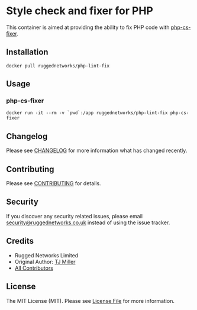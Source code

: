 # Style check and fixer for PHP

This container is aimed at providing the ability to fix PHP code with [php-cs-fixer](https://github.com/FriendsOfPHP/PHP-CS-Fixer).

## Installation

```shell
docker pull ruggednetworks/php-lint-fix
```

## Usage
### php-cs-fixer
```shell
docker run -it --rm -v `pwd`:/app ruggednetworks/php-lint-fix php-cs-fixer
```

## Changelog

Please see [CHANGELOG](https://github.com/ruggednetworks/php-lint-fix/blob/master/CHANGELOG.md) for more information what has changed recently.

## Contributing

Please see [CONTRIBUTING](https://github.com/ruggednetworks/php-lint-fix/blob/master/CONTRIBUTING.md) for details.

## Security

If you discover any security related issues, please email security@ruggednetworks.co.uk instead of using the issue tracker.

## Credits

- Rugged Networks Limited
- Original Author: [TJ Miller](https://github.com/sixlive)
- [All Contributors](https://github.com/ruggednetworks/php-lint-fix/graphs/contributors)

## License

The MIT License (MIT). Please see [License File](https://github.com/ruggednetworks/php-lint-fix/blob/master/LICENSE.md) for more information.
